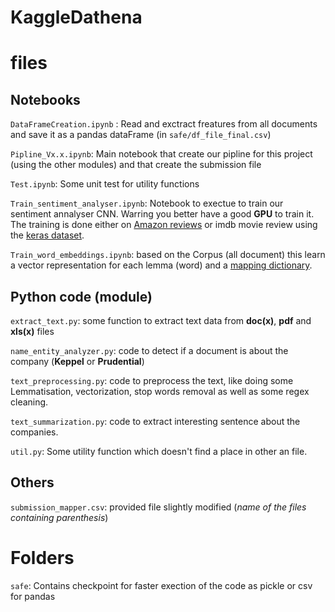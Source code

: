 # KaggleDathena


# files
## Notebooks

`DataFrameCreation.ipynb` : Read and exctract freatures from all documents and save it as a pandas dataFrame (in `safe/df_file_final.csv`) 

`Pipline_Vx.x.ipynb`: Main notebook that create our pipline for this project (using the other modules) and that create the submission file

`Test.ipynb`: Some unit test for utility functions

`Train_sentiment_analyser.ipynb`: Notebook to exectue to train our sentiment annalyser CNN. Warring you better have a good **GPU** to train it.
The training is done either on [Amazon reviews](https://www.kaggle.com/bittlingmayer/amazonreviews/data) or imdb movie review using the [keras dataset](https://keras.io/datasets/).

`Train_word_embeddings.ipynb`: based on the Corpus (all document) this learn a vector representation for each lemma (word) and a [mapping dictionary](safe/dico.p).


## Python code (module)
`extract_text.py`: some function to extract text data from **doc(x)**, **pdf** and **xls(x)** files

`name_entity_analyzer.py`: code to detect if a document is about the company (**Keppel** or **Prudential**)

`text_preprocessing.py`: code to preprocess the text, like doing some Lemmatisation, vectorization, stop words removal as well as some regex cleaning.

`text_summarization.py`: code to extract interesting sentence about the companies.

`util.py`: Some utility function which doesn't find a place in other an file.

## Others
`submission_mapper.csv`: provided file slightly modified (*name of the files containing parenthesis*)


# Folders
`safe`: Contains checkpoint for faster exection of the code as pickle or csv for pandas

